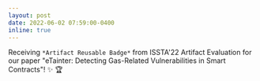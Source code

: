 ```yaml
---
layout: post
date: 2022-06-02 07:59:00-0400
inline: true
---
```


Receiving `*Artifact Reusable Badge*` from ISSTA'22 Artifact Evaluation for our paper "eTainter: Detecting Gas-Related Vulnerabilities in Smart
   Contracts"! :sparkles: :trophy:
